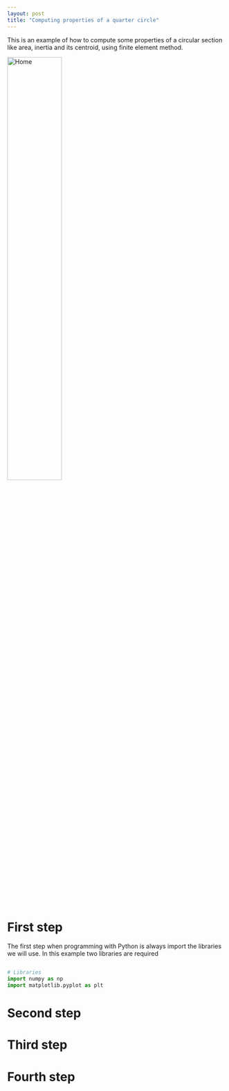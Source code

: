 ```yaml
---
layout: post
title: "Computing properties of a quarter circle"
---
```


This is an example of how to compute some properties of a circular section like area, inertia and its centroid, using finite element method.

<img src="{{ site.github.url }}/assets/img/circular_geometry.png" alt="Home" width="50%">

# First step
The first step when programming with Python is always import the libraries we will use. In this example two libraries are required
```python

# Libraries
import numpy as np
import matplotlib.pyplot as plt

```

# Second step

# Third step

# Fourth step
